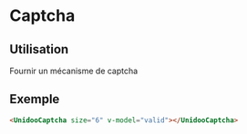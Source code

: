 # Captcha 

## Utilisation 

Fournir un mécanisme de captcha

## Exemple

```html
<UnidooCaptcha size="6" v-model="valid"></UnidooCaptcha>
``` 

<demo-captcha></demo-captcha>

